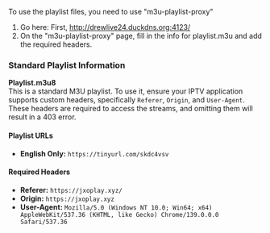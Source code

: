 To use the playlist files, you need to use "m3u-playlist-proxy"

1. Go here: First, http://drewlive24.duckdns.org:4123/ 
2. On the "m3u-playlist-proxy" page, fill in the info for playlist.m3u and add the required headers.

### Standard Playlist Information

**Playlist.m3u8**  
This is a standard M3U playlist. To use it, ensure your IPTV application supports custom headers, specifically `Referer`, `Origin`, and `User-Agent`. These headers are required to access the streams, and omitting them will result in a 403 error.

#### Playlist URLs
- **English Only:** `https://tinyurl.com/skdc4vsv`

#### Required Headers
- **Referer:** `https://jxoplay.xyz/`
- **Origin:** `https://jxoplay.xyz`
- **User-Agent:** `Mozilla/5.0 (Windows NT 10.0; Win64; x64) AppleWebKit/537.36 (KHTML, like Gecko) Chrome/139.0.0.0 Safari/537.36`
